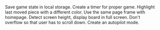 Save game state in local storage.
Create a timer for proper game.
Highlight last moved piece with a different color.
Use the same page frame with homepage.
Detect screen height, display board in full screen. Don't overflow so that user has to scroll down.
Create an autopilot mode.